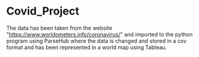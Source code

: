 # Covid_Project
The data has been taken from the website "https://www.worldometers.info/coronavirus/" and imported to the python program using ParseHub where the data is changed and stored in a csv format and has been represented in a world map using Tableau.

